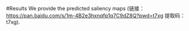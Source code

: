 #Results
We provide the predicted saliency maps (链接：https://pan.baidu.com/s/1m-4B2e3hxnqfp1q7C9dZ8Q?pwd=t7xg 提取码：t7xg).
